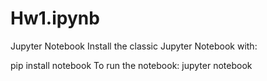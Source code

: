 # Hw1.ipynb

Jupyter Notebook
Install the classic Jupyter Notebook with:

pip install notebook
To run the notebook:
jupyter notebook
